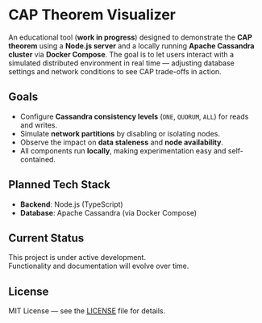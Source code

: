 # CAP Theorem Visualizer

An educational tool (**work in progress**) designed to demonstrate the **CAP theorem** using a **Node.js server** and a locally running **Apache Cassandra cluster** via **Docker Compose**. The goal is to let users interact with a simulated distributed environment in real time — adjusting database settings and network conditions to see CAP trade-offs in action.

## Goals
- Configure **Cassandra consistency levels** (`ONE`, `QUORUM`, `ALL`) for reads and writes.
- Simulate **network partitions** by disabling or isolating nodes.
- Observe the impact on **data staleness** and **node availability**.
- All components run **locally**, making experimentation easy and self-contained.

## Planned Tech Stack
- **Backend**: Node.js (TypeScript)
- **Database**: Apache Cassandra (via Docker Compose)

## Current Status
This project is under active development.  
Functionality and documentation will evolve over time.

## License
MIT License — see the [LICENSE](LICENSE) file for details.
